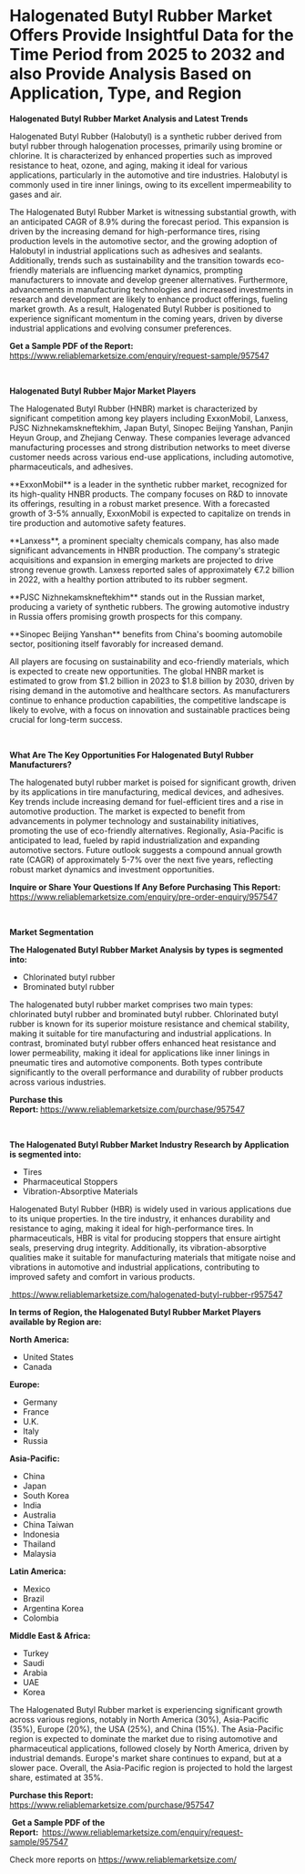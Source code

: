 <p><h1>Halogenated Butyl Rubber Market Offers Provide Insightful Data for the Time Period from 2025 to 2032 and also Provide Analysis Based on Application, Type, and Region</h1></p><p><strong>Halogenated Butyl Rubber Market Analysis and Latest Trends</strong></p>
<p><p>Halogenated Butyl Rubber (Halobutyl) is a synthetic rubber derived from butyl rubber through halogenation processes, primarily using bromine or chlorine. It is characterized by enhanced properties such as improved resistance to heat, ozone, and aging, making it ideal for various applications, particularly in the automotive and tire industries. Halobutyl is commonly used in tire inner linings, owing to its excellent impermeability to gases and air.</p><p>The Halogenated Butyl Rubber Market is witnessing substantial growth, with an anticipated CAGR of 8.9% during the forecast period. This expansion is driven by the increasing demand for high-performance tires, rising production levels in the automotive sector, and the growing adoption of Halobutyl in industrial applications such as adhesives and sealants. Additionally, trends such as sustainability and the transition towards eco-friendly materials are influencing market dynamics, prompting manufacturers to innovate and develop greener alternatives. Furthermore, advancements in manufacturing technologies and increased investments in research and development are likely to enhance product offerings, fueling market growth. As a result, Halogenated Butyl Rubber is positioned to experience significant momentum in the coming years, driven by diverse industrial applications and evolving consumer preferences.</p></p>
<p><strong>Get a Sample PDF of the Report:&nbsp;</strong> <a href="https://www.reliablemarketsize.com/enquiry/request-sample/957547?utm_campaign=2281&utm_medium=2&utm_source=Github&utm_content=ia&utm_term=21032025&utm_id=halogenated-butyl-rubber">https://www.reliablemarketsize.com/enquiry/request-sample/957547</a></p>
<p>&nbsp;</p>
<p><strong>Halogenated Butyl Rubber Major Market Players</strong></p>
<p><p>The Halogenated Butyl Rubber (HNBR) market is characterized by significant competition among key players including ExxonMobil, Lanxess, PJSC Nizhnekamskneftekhim, Japan Butyl, Sinopec Beijing Yanshan, Panjin Heyun Group, and Zhejiang Cenway. These companies leverage advanced manufacturing processes and strong distribution networks to meet diverse customer needs across various end-use applications, including automotive, pharmaceuticals, and adhesives.</p><p>**ExxonMobil** is a leader in the synthetic rubber market, recognized for its high-quality HNBR products. The company focuses on R&D to innovate its offerings, resulting in a robust market presence. With a forecasted growth of 3-5% annually, ExxonMobil is expected to capitalize on trends in tire production and automotive safety features.</p><p>**Lanxess**, a prominent specialty chemicals company, has also made significant advancements in HNBR production. The company's strategic acquisitions and expansion in emerging markets are projected to drive strong revenue growth. Lanxess reported sales of approximately €7.2 billion in 2022, with a healthy portion attributed to its rubber segment.</p><p>**PJSC Nizhnekamskneftekhim** stands out in the Russian market, producing a variety of synthetic rubbers. The growing automotive industry in Russia offers promising growth prospects for this company. </p><p>**Sinopec Beijing Yanshan** benefits from China's booming automobile sector, positioning itself favorably for increased demand. </p><p>All players are focusing on sustainability and eco-friendly materials, which is expected to create new opportunities. The global HNBR market is estimated to grow from $1.2 billion in 2023 to $1.8 billion by 2030, driven by rising demand in the automotive and healthcare sectors. As manufacturers continue to enhance production capabilities, the competitive landscape is likely to evolve, with a focus on innovation and sustainable practices being crucial for long-term success.</p></p>
<p>&nbsp;</p>
<p><strong>What Are The Key Opportunities For Halogenated Butyl Rubber Manufacturers?</strong></p>
<p><p>The halogenated butyl rubber market is poised for significant growth, driven by its applications in tire manufacturing, medical devices, and adhesives. Key trends include increasing demand for fuel-efficient tires and a rise in automotive production. The market is expected to benefit from advancements in polymer technology and sustainability initiatives, promoting the use of eco-friendly alternatives. Regionally, Asia-Pacific is anticipated to lead, fueled by rapid industrialization and expanding automotive sectors. Future outlook suggests a compound annual growth rate (CAGR) of approximately 5-7% over the next five years, reflecting robust market dynamics and investment opportunities.</p></p>
<p><strong>Inquire or Share Your Questions If Any Before Purchasing This Report:</strong> <a href="https://www.reliablemarketsize.com/enquiry/pre-order-enquiry/957547?utm_campaign=2281&utm_medium=2&utm_source=Github&utm_content=ia&utm_term=21032025&utm_id=halogenated-butyl-rubber">https://www.reliablemarketsize.com/enquiry/pre-order-enquiry/957547</a></p>
<p>&nbsp;</p>
<p><strong>Market Segmentation</strong></p>
<p><strong>The Halogenated Butyl Rubber Market Analysis by types is segmented into:</strong></p>
<p><ul><li>Chlorinated butyl rubber</li><li>Brominated butyl rubber</li></ul></p>
<p><p>The halogenated butyl rubber market comprises two main types: chlorinated butyl rubber and brominated butyl rubber. Chlorinated butyl rubber is known for its superior moisture resistance and chemical stability, making it suitable for tire manufacturing and industrial applications. In contrast, brominated butyl rubber offers enhanced heat resistance and lower permeability, making it ideal for applications like inner linings in pneumatic tires and automotive components. Both types contribute significantly to the overall performance and durability of rubber products across various industries.</p></p>
<p><strong>Purchase this Report:&nbsp;</strong><a href="https://www.reliablemarketsize.com/purchase/957547?utm_campaign=2281&utm_medium=2&utm_source=Github&utm_content=ia&utm_term=21032025&utm_id=halogenated-butyl-rubber">https://www.reliablemarketsize.com/purchase/957547</a></p>
<p>&nbsp;</p>
<p><strong>The Halogenated Butyl Rubber Market Industry Research by Application is segmented into:</strong></p>
<p><ul><li>Tires</li><li>Pharmaceutical Stoppers</li><li>Vibration-Absorptive Materials</li></ul></p>
<p><p>Halogenated Butyl Rubber (HBR) is widely used in various applications due to its unique properties. In the tire industry, it enhances durability and resistance to aging, making it ideal for high-performance tires. In pharmaceuticals, HBR is vital for producing stoppers that ensure airtight seals, preserving drug integrity. Additionally, its vibration-absorptive qualities make it suitable for manufacturing materials that mitigate noise and vibrations in automotive and industrial applications, contributing to improved safety and comfort in various products.</p></p>
<p><a href="https://www.reliablemarketsize.com/halogenated-butyl-rubber-r957547?utm_campaign=2281&utm_medium=2&utm_source=Github&utm_content=ia&utm_term=21032025&utm_id=halogenated-butyl-rubber">&nbsp;https://www.reliablemarketsize.com/halogenated-butyl-rubber-r957547</a></p>
<p><strong>In terms of Region, the Halogenated Butyl Rubber Market Players available by Region are:</strong></p>
<p>
    <p> <strong> North America: </strong>
        <ul>
            <li>United States</li>
            <li>Canada</li>
        </ul>
        </p> 
    <p> <strong> Europe: </strong>
        <ul>
            <li>Germany</li>
            <li>France</li>
            <li>U.K.</li>
            <li>Italy</li>
            <li>Russia</li>
        </ul>
        </p> 
    <p> <strong> Asia-Pacific: </strong>
        <ul>
            <li>China</li>
            <li>Japan</li>
            <li>South Korea</li>
            <li>India</li>
            <li>Australia</li>
            <li>China Taiwan</li>
            <li>Indonesia</li>
            <li>Thailand</li>
            <li>Malaysia</li>
        </ul>
        </p> 
    <p> <strong> Latin America: </strong>
        <ul>
            <li>Mexico</li>
            <li>Brazil</li>
            <li>Argentina Korea</li>
            <li>Colombia</li>
        </ul>
        </p> 
    <p> <strong> Middle East & Africa: </strong>
        <ul>
            <li>Turkey</li>
            <li>Saudi</li>
            <li>Arabia</li>
            <li>UAE</li>
            <li>Korea</li>
        </ul>
    </p>
    </p>
<p><p>The Halogenated Butyl Rubber market is experiencing significant growth across various regions, notably in North America (30%), Asia-Pacific (35%), Europe (20%), the USA (25%), and China (15%). The Asia-Pacific region is expected to dominate the market due to rising automotive and pharmaceutical applications, followed closely by North America, driven by industrial demands. Europe's market share continues to expand, but at a slower pace. Overall, the Asia-Pacific region is projected to hold the largest share, estimated at 35%.</p></p>
<p><strong>Purchase this Report: </strong><a href="https://www.reliablemarketsize.com/purchase/957547?utm_campaign=2281&utm_medium=2&utm_source=Github&utm_content=ia&utm_term=21032025&utm_id=halogenated-butyl-rubber">https://www.reliablemarketsize.com/purchase/957547</a></p>
<p>&nbsp;<strong>Get a Sample PDF of the Report:&nbsp;&nbsp;</strong><a href="https://www.reliablemarketsize.com/enquiry/request-sample/957547?utm_campaign=2281&utm_medium=2&utm_source=Github&utm_content=ia&utm_term=21032025&utm_id=halogenated-butyl-rubber">https://www.reliablemarketsize.com/enquiry/request-sample/957547</a></p>
<p><strong></strong></p>
<p>Check more reports on <a href="https://www.reliablemarketsize.com/?utm_campaign=2281&utm_medium=2&utm_source=Github&utm_content=ia&utm_term=21032025&utm_id=halogenated-butyl-rubber">https://www.reliablemarketsize.com/</a></p>